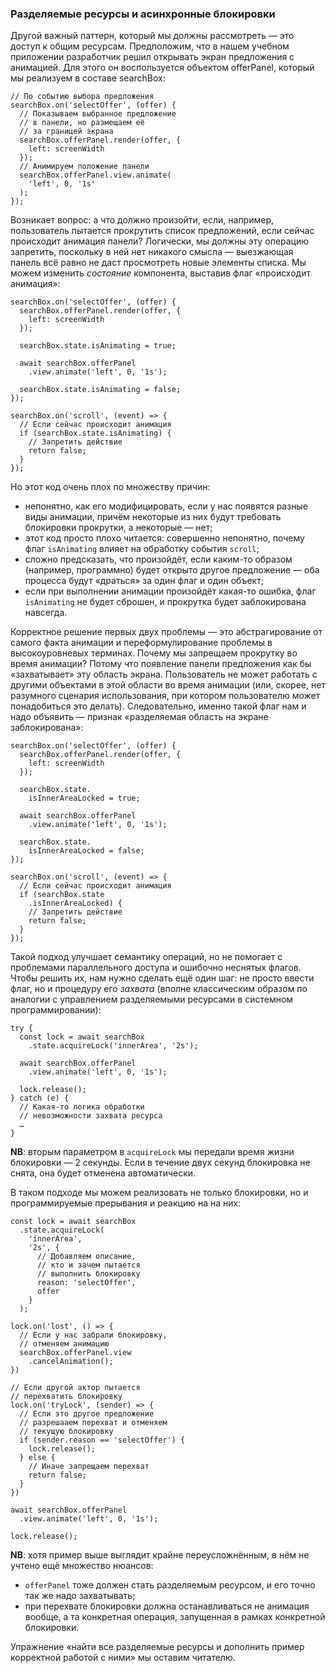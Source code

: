 ### Разделяемые ресурсы и асинхронные блокировки

Другой важный паттерн, который мы должны рассмотреть — это доступ к общим ресурсам. Предположим, что в нашем учебном приложении разработчик решил открывать экран предложения с анимацией. Для этого он воспользуется объектом offerPanel, который мы реализуем в составе searchBox:

```
// По событию выбора предложения
searchBox.on('selectOffer', (offer) {
  // Показываем выбранное предложение
  // в панели, но размещаем её
  // за границей экрана
  searchBox.offerPanel.render(offer, {
    left: screenWidth
  });
  // Анимируем положение панели
  searchBox.offerPanel.view.animate(
    'left', 0, '1s'
  );
});
```

Возникает вопрос: а что должно произойти, если, например, пользователь пытается прокрутить список предложений, если сейчас происходит анимация панели? Логически, мы должны эту операцию запретить, поскольку в ней нет никакого смысла — выезжающая панель всё равно не даст просмотреть новые элементы списка. Мы можем изменить *состояние* компонента, выставив флаг «происходит анимация»:

```
searchBox.on('selectOffer', (offer) {
  searchBox.offerPanel.render(offer, {
    left: screenWidth
  });

  searchBox.state.isAnimating = true;

  await searchBox.offerPanel
    .view.animate('left', 0, '1s');

  searchBox.state.isAnimating = false;
});

searchBox.on('scroll', (event) => {
  // Если сейчас происходит анимация
  if (searchBox.state.isAnimating) {
    // Запретить действие
    return false;
  }
});
```

Но этот код очень плох по множеству причин:
  * непонятно, как его модифицировать, если у нас появятся разные виды анимации, причём некоторые из них будут требовать блокировки прокрутки, а некоторые — нет;
  * этот код просто плохо читается: совершенно непонятно, почему флаг `isAnimating` влияет на обработку события `scroll`;
  * сложно предсказать, что произойдёт, если каким-то образом (например, программно) будет открыто другое предложение — оба процесса будут «драться» за один флаг и один объект;
  * если при выполнении анимации произойдёт какая-то ошибка, флаг `isAnimating` не будет сброшен, и прокрутка будет заблокирована навсегда.

Корректное решение первых двух проблемы — это абстрагирование от самого факта анимации и переформулирование проблемы в высокоуровневых терминах. Почему мы запрещаем прокрутку во время анимации? Потому что появление панели предложения как бы «захватывает» эту область экрана. Пользователь не может работать с другими объектами в этой области во время анимации (или, скорее, нет разумного сценария использования, при котором пользователю может понадобиться это делать). Следовательно, именно такой флаг нам и надо объявить — признак «разделяемая область на экране заблокирована»:

```
searchBox.on('selectOffer', (offer) {
  searchBox.offerPanel.render(offer, {
    left: screenWidth
  });

  searchBox.state.
    isInnerAreaLocked = true;

  await searchBox.offerPanel
    .view.animate('left', 0, '1s');

  searchBox.state.
    isInnerAreaLocked = false;
});

searchBox.on('scroll', (event) => {
  // Если сейчас происходит анимация
  if (searchBox.state
    .isInnerAreaLocked) {
    // Запретить действие
    return false;
  }
});
```

Такой подход улучшает семантику операций, но не помогает с проблемами параллельного доступа и ошибочно неснятых флагов. Чтобы решить их, нам нужно сделать ещё один шаг: не просто ввести флаг, но и процедуру его *захвата* (вполне классическим образом по аналогии с управлением разделяемыми ресурсами в системном программировании):

```
try {
  const lock = await searchBox
    .state.acquireLock('innerArea', '2s');

  await searchBox.offerPanel
    .view.animate('left', 0, '1s');
  
  lock.release();
} catch (e) {
  // Какая-то логика обработки
  // невозможности захвата ресурса
  …
}
```

**NB**: вторым параметром в `acquireLock` мы передали время жизни блокировки — 2 секунды. Если в течение двух секунд блокировка не снята, она будет отменена автоматически.

В таком подходе мы можем реализовать не только блокировки, но и программируемые прерывания и реакцию на на них:

```
const lock = await searchBox
  .state.acquireLock(
    'innerArea', 
    '2s', {
      // Добавляем описание,
      // кто и зачем пытается
      // выполнить блокировку
      reason: 'selectOffer',
      offer
    }
  );

lock.on('lost', () => {
  // Если у нас забрали блокировку,
  // отменяем анимацию
  searchBox.offerPanel.view
    .cancelAnimation();
})

// Если другой актор пытается
// перехватить блокировку
lock.on('tryLock', (sender) => {
  // Если это другое предложение
  // разрешааем перехват и отменяем
  // текущую блокировку
  if (sender.reason == 'selectOffer') {
    lock.release();
  } else {
    // Иначе запрещаем перехват
    return false;
  }
})

await searchBox.offerPanel
  .view.animate('left', 0, '1s');

lock.release();
```

**NB**: хотя пример выше выглядит крайне переусложнённым, в нём не учтено ещё множество нюансов:
  * `offerPanel` тоже должен стать разделяемым ресурсом, и его точно так же надо захватывать;
  * при перехвате блокировки должна останавливаться не анимация вообще, а та конкретная операция, запущенная в рамках конкретной блокировки.

Упражнение «найти все разделяемые ресурсы и дополнить пример корректной работой с ними» мы оставим читателю.